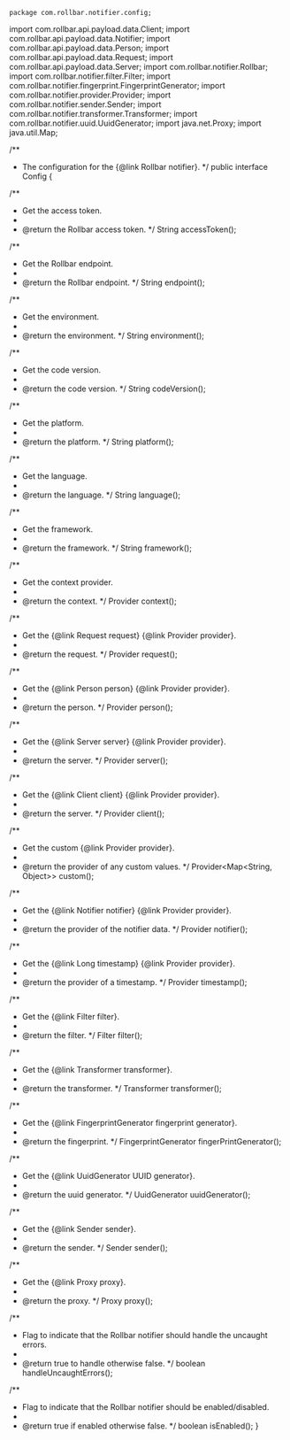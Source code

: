 
    package com.rollbar.notifier.config;

import com.rollbar.api.payload.data.Client;
import com.rollbar.api.payload.data.Notifier;
import com.rollbar.api.payload.data.Person;
import com.rollbar.api.payload.data.Request;
import com.rollbar.api.payload.data.Server;
import com.rollbar.notifier.Rollbar;
import com.rollbar.notifier.filter.Filter;
import com.rollbar.notifier.fingerprint.FingerprintGenerator;
import com.rollbar.notifier.provider.Provider;
import com.rollbar.notifier.sender.Sender;
import com.rollbar.notifier.transformer.Transformer;
import com.rollbar.notifier.uuid.UuidGenerator;
import java.net.Proxy;
import java.util.Map;

/**
 * The configuration for the {@link Rollbar notifier}.
 */
public interface Config {

  /**
   * Get the access token.
   *
   * @return the Rollbar access token.
   */
  String accessToken();

  /**
   * Get the Rollbar endpoint.
   *
   * @return the Rollbar endpoint.
   */
  String endpoint();

  /**
   * Get the environment.
   *
   * @return the environment.
   */
  String environment();

  /**
   * Get the code version.
   *
   * @return the code version.
   */
  String codeVersion();

  /**
   * Get the platform.
   *
   * @return the platform.
   */
  String platform();

  /**
   * Get the language.
   *
   * @return the language.
   */
  String language();

  /**
   * Get the framework.
   *
   * @return the framework.
   */
  String framework();

  /**
   * Get the context provider.
   *
   * @return the context.
   */
  Provider<String> context();

  /**
   * Get the {@link Request request} {@link Provider provider}.
   *
   * @return the request.
   */
  Provider<Request> request();

  /**
   * Get the {@link Person person} {@link Provider provider}.
   *
   * @return the person.
   */
  Provider<Person> person();

  /**
   * Get the {@link Server server} {@link Provider provider}.
   *
   * @return the server.
   */
  Provider<Server> server();

  /**
   * Get the {@link Client client} {@link Provider provider}.
   *
   * @return the server.
   */
  Provider<Client> client();

  /**
   * Get the custom {@link Provider provider}.
   *
   * @return the provider of any custom values.
   */
  Provider<Map<String, Object>> custom();

  /**
   * Get the {@link Notifier notifier} {@link Provider provider}.
   *
   * @return the provider of the notifier data.
   */
  Provider<Notifier> notifier();

  /**
   * Get the {@link Long timestamp} {@link Provider provider}.
   *
   * @return the provider of a timestamp.
   */
  Provider<Long> timestamp();

  /**
   * Get the {@link Filter filter}.
   *
   * @return the filter.
   */
  Filter filter();

  /**
   * Get the {@link Transformer transformer}.
   *
   * @return the transformer.
   */
  Transformer transformer();

  /**
   * Get the {@link FingerprintGenerator fingerprint generator}.
   *
   * @return the fingerprint.
   */
  FingerprintGenerator fingerPrintGenerator();

  /**
   * Get the {@link UuidGenerator UUID generator}.
   *
   * @return the uuid generator.
   */
  UuidGenerator uuidGenerator();

  /**
   * Get the {@link Sender sender}.
   *
   * @return the sender.
   */
  Sender sender();

  /**
   * Get the {@link Proxy proxy}.
   *
   * @return the proxy.
   */
  Proxy proxy();

  /**
   * Flag to indicate that the Rollbar notifier should handle the uncaught errors.
   *
   * @return true to handle otherwise false.
   */
  boolean handleUncaughtErrors();

  /**
   * Flag to indicate that the Rollbar notifier should be enabled/disabled.
   *
   * @return true if enabled otherwise false.
   */
  boolean isEnabled();
}
    
